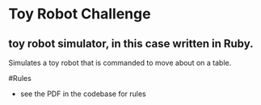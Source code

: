 Toy Robot Challenge
===================

## toy robot simulator, in this case written in Ruby.

Simulates a toy robot that is commanded to move about on a table.

#Rules

- see the PDF in the codebase for rules

